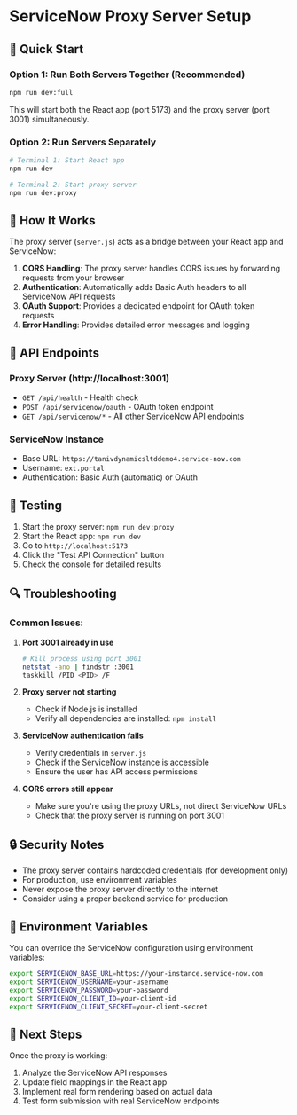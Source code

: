 # ServiceNow Proxy Server Setup

## 🚀 Quick Start

### Option 1: Run Both Servers Together (Recommended)
```bash
npm run dev:full
```
This will start both the React app (port 5173) and the proxy server (port 3001) simultaneously.

### Option 2: Run Servers Separately
```bash
# Terminal 1: Start React app
npm run dev

# Terminal 2: Start proxy server
npm run dev:proxy
```

## 🔧 How It Works

The proxy server (`server.js`) acts as a bridge between your React app and ServiceNow:

1. **CORS Handling**: The proxy server handles CORS issues by forwarding requests from your browser
2. **Authentication**: Automatically adds Basic Auth headers to all ServiceNow API requests
3. **OAuth Support**: Provides a dedicated endpoint for OAuth token requests
4. **Error Handling**: Provides detailed error messages and logging

## 📡 API Endpoints

### Proxy Server (http://localhost:3001)
- `GET /api/health` - Health check
- `POST /api/servicenow/oauth` - OAuth token endpoint
- `GET /api/servicenow/*` - All other ServiceNow API endpoints

### ServiceNow Instance
- Base URL: `https://tanivdynamicsltddemo4.service-now.com`
- Username: `ext.portal`
- Authentication: Basic Auth (automatic) or OAuth

## 🧪 Testing

1. Start the proxy server: `npm run dev:proxy`
2. Start the React app: `npm run dev`
3. Go to `http://localhost:5173`
4. Click the "Test API Connection" button
5. Check the console for detailed results

## 🔍 Troubleshooting

### Common Issues:

1. **Port 3001 already in use**
   ```bash
   # Kill process using port 3001
   netstat -ano | findstr :3001
   taskkill /PID <PID> /F
   ```

2. **Proxy server not starting**
   - Check if Node.js is installed
   - Verify all dependencies are installed: `npm install`

3. **ServiceNow authentication fails**
   - Verify credentials in `server.js`
   - Check if the ServiceNow instance is accessible
   - Ensure the user has API access permissions

4. **CORS errors still appear**
   - Make sure you're using the proxy URLs, not direct ServiceNow URLs
   - Check that the proxy server is running on port 3001

## 🔒 Security Notes

- The proxy server contains hardcoded credentials (for development only)
- For production, use environment variables
- Never expose the proxy server directly to the internet
- Consider using a proper backend service for production

## 📝 Environment Variables

You can override the ServiceNow configuration using environment variables:

```bash
export SERVICENOW_BASE_URL=https://your-instance.service-now.com
export SERVICENOW_USERNAME=your-username
export SERVICENOW_PASSWORD=your-password
export SERVICENOW_CLIENT_ID=your-client-id
export SERVICENOW_CLIENT_SECRET=your-client-secret
```

## 🎯 Next Steps

Once the proxy is working:
1. Analyze the ServiceNow API responses
2. Update field mappings in the React app
3. Implement real form rendering based on actual data
4. Test form submission with real ServiceNow endpoints 